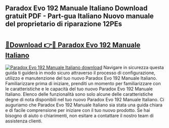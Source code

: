 ## Paradox Evo 192 Manuale Italiano Download gratuit PDF - Part-gua Italiano Nuovo manuale del proprietario di riparazione 12PEs

# <h2><a href="http://dfdujt1.blite.top/?on=Paradox+Evo+192+Manuale+Italiano">🔗Download 👉🔴 Paradox Evo 192 Manuale Italiano</a></h2>

[![Paradox Evo 192 Manuale Italiano download](https://i.imgur.com/lujVjoI.png)](http://dfdujt1.blite.top/?on=Paradox+Evo+192+Manuale+Italiano)
Navigare in sicurezza questa guida ti guiderà in modo sicuro attraverso il processo di configurazione, utilizzo e manutenzione del tuo nuovo Paradox Evo 192 Manuale Italiano. Familiarizzare prima di iniziare, prenditi un momento per familiarizzare con le caratteristiche e le capacità del tuo nuovo Paradox Evo 192 Manuale Italiano. Elenco delle funzionalità sono solo alcune delle caratteristiche degne di nota disponibili nel tuo nuovo Paradox Evo 192 Manuale Italiano. Ci auguriamo che Paradox Evo 192 Manuale Italiano sia stata una guida chiara e di facile comprensione per iniziare con il tuo nuovo prodotto. Se hai bisogno di aiuto o chiarimenti, non esitare a contattare il nostro team di assistenza clienti.
